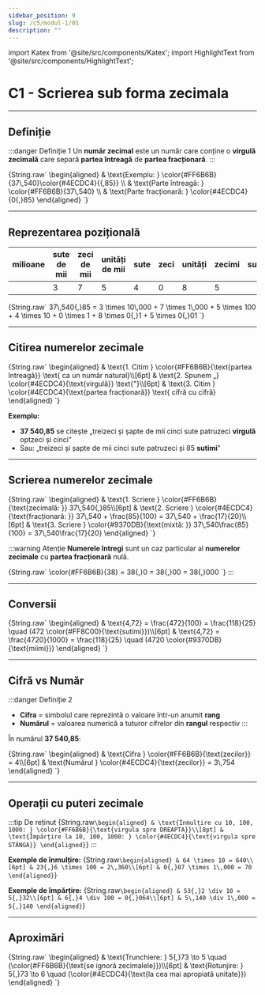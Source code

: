 ```yaml
---
sidebar_position: 9
slug: /c5/modul-1/01
description: ""
---
```


import Katex from '@site/src/components/Katex';
import HighlightText from '@site/src/components/HighlightText';

# C1 - Scrierea sub forma zecimala

---

## Definiție

:::danger Definiție 1
Un **<HighlightText color="red">număr zecimal</HighlightText>** este un număr care conține o **<HighlightText color="teal">virgulă zecimală</HighlightText>** care separă **<HighlightText color="red">partea întreagă</HighlightText>** de **<HighlightText color="teal">partea fracționară</HighlightText>**.
:::

<Katex>
{String.raw`
\begin{aligned}
& \text{Exemplu: } \color{#FF6B6B}{37\,540}\color{#4ECDC4}{{,85}} \\
& \text{Parte întreagă: } \color{#FF6B6B}{37\,540} \\
& \text{Parte fracționară: } \color{#4ECDC4}{0{,}85}
\end{aligned}
`}
</Katex>

---

## Reprezentarea pozițională

| milioane | sute de mii | zeci de mii | unități de mii | sute | zeci | unități | zecimi | sutimi | miimi |
|----------|-------------|-------------|----------------|------|------|---------|--------|--------|-------|
|          | 3           | 7           | 5              | 4    | 0    | 8       | 5      |        |       |

<Katex>
{String.raw`
37\,540{,}85 = 3 \times 10\,000 + 7 \times 1\,000 + 5 \times 100 + 4 \times 10 + 0 \times 1 + 8 \times 0{,}1 + 5 \times 0{,}01
`}
</Katex>

---

## Citirea numerelor zecimale

<Katex>
{String.raw`
\begin{aligned}
& \text{1. Citim } \color{#FF6B6B}{\text{partea întreagă}} \text{ ca un număr natural}\\[6pt]
& \text{2. Spunem „} \color{#4ECDC4}{\text{virgulă}} \text{"}\\[6pt]
& \text{3. Citim } \color{#4ECDC4}{\text{partea fracționară}} \text{ cifră cu cifră}
\end{aligned}
`}
</Katex>

**Exemplu:**
- **37 540,85** se citește „treizeci și șapte de mii cinci sute patruzeci **<HighlightText color="teal">virgulă</HighlightText>** optzeci și cinci"
- Sau: „treizeci și șapte de mii cinci sute patruzeci și 85 **<HighlightText color="orange">sutimi</HighlightText>**"

---

## Scrierea numerelor zecimale

<Katex>
{String.raw`
\begin{aligned}
& \text{1. Scriere } \color{#FF6B6B}{\text{zecimală: }} 37\,540{,}85\\[6pt]
& \text{2. Scriere } \color{#4ECDC4}{\text{fracționară: }} 37\,540 + \frac{85}{100} = 37\,540 + \frac{17}{20}\\[6pt]
& \text{3. Scriere } \color{#9370DB}{\text{mixtă: }} 37\,540\frac{85}{100} = 37\,540\frac{17}{20}
\end{aligned}
`}
</Katex>

:::warning Atenție
**<HighlightText color="red">Numerele întregi</HighlightText>** sunt un caz particular al **<HighlightText color="teal">numerelor zecimale</HighlightText>** cu **<HighlightText color="teal">partea fracționară</HighlightText>** nulă.

<Katex>
{String.raw`
\color{#FF6B6B}{38} = 38{,}0 = 38{,}00 = 38{,}000
`}
</Katex>
:::

---

## Conversii

<Katex>
{String.raw`
\begin{aligned}
& \text{4,72} = \frac{472}{100} = \frac{118}{25} \quad (472 \color{#FF8C00}{\text{sutimi}})\\[6pt]
& \text{4,72} = \frac{4720}{1000} = \frac{118}{25} \quad (4720 \color{#9370DB}{\text{miimi}})
\end{aligned}
`}
</Katex>

---

## Cifră vs Număr

:::danger Definiție 2
- **<HighlightText color="red">Cifra</HighlightText>** = simbolul care reprezintă o valoare într-un anumit **<HighlightText color="teal">rang</HighlightText>**
- **<HighlightText color="teal">Numărul</HighlightText>** = valoarea numerică a tuturor cifrelor din **<HighlightText color="teal">rangul</HighlightText>** respectiv
:::

În numărul **37 540,85**:

<Katex>
{String.raw`
\begin{aligned}
& \text{Cifra } \color{#FF6B6B}{\text{zecilor}} = 4\\[6pt]
& \text{Numărul } \color{#4ECDC4}{\text{zecilor}} = 3\,754
\end{aligned}
`}
</Katex>

---

## Operații cu puteri zecimale

:::tip De reținut
<Katex>
{String.raw`
\begin{aligned}
& \text{Înmulțire cu 10, 100, 1000: } \color{#FF6B6B}{\text{virgula spre DREAPTA}}\\[8pt]
& \text{Împărțire la 10, 100, 1000: } \color{#4ECDC4}{\text{virgula spre STÂNGA}}
\end{aligned}
`}
</Katex>
:::

**Exemple de înmulțire:**
<Katex>
{String.raw`
\begin{aligned}
& 64 \times 10 = 640\\[6pt]
& 23{,}6 \times 100 = 2\,360\\[6pt]
& 0{,}07 \times 1\,000 = 70
\end{aligned}
`}
</Katex>

**Exemple de împărțire:**
<Katex>
{String.raw`
\begin{aligned}
& 53{,}2 \div 10 = 5{,}32\\[6pt]
& 6{,}4 \div 100 = 0{,}064\\[6pt]
& 5\,140 \div 1\,000 = 5{,}140
\end{aligned}
`}
</Katex>

---

## Aproximări

<Katex>
{String.raw`
\begin{aligned}
& \text{Trunchiere: } 5{,}73 \to 5 \quad (\color{#FF6B6B}{\text{se ignoră zecimalele}})\\[6pt]
& \text{Rotunjire: } 5{,}73 \to 6 \quad (\color{#4ECDC4}{\text{la cea mai apropiată unitate}})
\end{aligned}
`}
</Katex>
